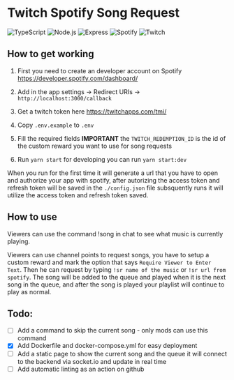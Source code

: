 # Twitch Spotify Song Request

![TypeScript](https://img.shields.io/badge/typescript-%23007ACC.svg?style=for-the-badge&logo=typescript&logoColor=white) ![Node.js](https://img.shields.io/badge/node.js-%2343853D.svg?style=for-the-badge&logo=node.js&logoColor=white) ![Express](https://img.shields.io/badge/express.js-%23404d59.svg?style=for-the-badge) ![Spotify](https://img.shields.io/badge/Spotify-%231ED760.svg?style=for-the-badge&logo=Spotify&logoColor=white) ![Twitch](https://img.shields.io/badge/Twitch-%239146FF.svg?style=for-the-badge&logo=Twitch&logoColor=white)

## How to get working

1. First you need to create an developer account on Spotify https://developer.spotify.com/dashboard/

1. Add in the app settings -> Redirect URIs -> `http://localhost:3000/callback`

1. Get a twitch token here https://twitchapps.com/tmi/

1. Copy `.env.example` to `.env`

1. Fill the required fields **IMPORTANT** the `TWITCH_REDEMPTION_ID` is the id of the custom reward you want to use for song requests	

1. Run `yarn start` for developing you can run `yarn start:dev`


When you run for the first time it will generate a url that you have to open and authorize your app with spotify, after autorizing the access token and refresh token will be saved in the `./config.json` file   subsquently runs it will utilize the access token and refresh token saved.

## How to use

Viewers can use the command !song in chat to see what music is currently playing.

Viewers can use channel points to request songs, you have to setup a custom reward and mark the option that says `Require Viewer to Enter Text`. Then he can request by typing `!sr name of the music` or `!sr url from spotify`. The song will be added to the queue and played when it is the next song in the queue, and after the song is played your playlist will continue to play as normal.


## Todo:

* [ ] Add a command to skip the current song - only mods can use this command
* [X] Add Dockerfile and docker-compose.yml for easy deployment
* [ ] Add a static page to show the current song and the queue it will connect to the backend via socket.io and update in real time
* [ ] Add automatic linting as an action on github
